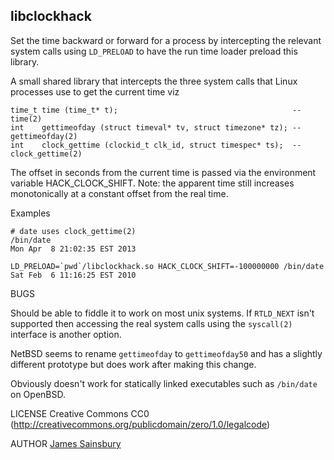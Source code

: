 ## libclockhack
Set the time backward or forward for a process by intercepting the relevant system calls using
`LD_PRELOAD` to have the run time loader preload this library.

A small shared library that intercepts the three system calls that Linux processes use to get the current time
viz

    time_t time (time_t* t);                                       -- time(2)
    int    gettimeofday (struct timeval* tv, struct timezone* tz); -- gettimeofday(2)
    int    clock_gettime (clockid_t clk_id, struct timespec* ts);  -- clock_gettime(2)


The offset in seconds from the current time is passed via the environment variable HACK_CLOCK_SHIFT.
Note: the apparent time still increases monotonically at a constant offset from the real time.

Examples

    # date uses clock_gettime(2)
    /bin/date
    Mon Apr  8 21:02:35 EST 2013

    LD_PRELOAD=`pwd`/libclockhack.so HACK_CLOCK_SHIFT=-100000000 /bin/date
    Sat Feb  6 11:16:25 EST 2010


BUGS

Should be able to fiddle it to work on most unix systems.
If `RTLD_NEXT` isn't supported then accessing the real system calls using the `syscall(2)`
interface is another option.

NetBSD seems to rename `gettimeofday` to `gettimeofday50` and has a slightly different prototype
but does work after making this change.

Obviously doesn't work for statically linked executables such as `/bin/date` on OpenBSD.

LICENSE
Creative Commons CC0
(http://creativecommons.org/publicdomain/zero/1.0/legalcode)  

AUTHOR
[James Sainsbury](mailto:toves@sdf.lonestar.org)

